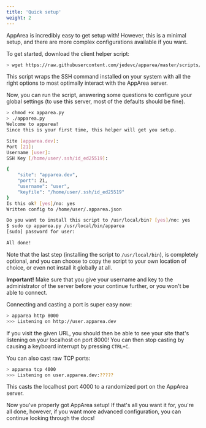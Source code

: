 ```yaml
---
title: 'Quick setup'
weight: 2
---
```


AppArea is incredibly easy to get setup with! However, this is a minimal
setup, and there are more complex configurations available if you want.

To get started, download the client helper script:

```bash
> wget https://raw.githubusercontent.com/jedevc/apparea/master/scripts/apparea.py
```

This script wraps the SSH command installed on your system with all the right
options to most optimally interact with the AppArea server.

Now, you can run the script, answering some questions to configure your
global settings (to use this server, most of the defaults should be fine).

```bash
> chmod +x apparea.py
> ./apparea.py
Welcome to apparea!
Since this is your first time, this helper will get you setup.

Site [apparea.dev]: 
Port [21]: 
Username [user]: 
SSH Key [/home/user/.ssh/id_ed25519]: 

{
    "site": "apparea.dev",
    "port": 21,
    "username": "user",
    "keyfile": "/home/user/.ssh/id_ed25519"
}
Is this ok? [yes]/no: yes
Written config to /home/user/.apparea.json

Do you want to install this script to /usr/local/bin? [yes]/no: yes
$ sudo cp apparea.py /usr/local/bin/apparea
[sudo] password for user:

All done!
```

Note that the last step (installing the script to `/usr/local/bin`), is
completely optional, and you can choose to copy the script to your own
location of choice, or even not install it globally at all.

__Important!__ Make sure that you give your username and key to the
administrator of the server before your continue further, or you won't be
able to connect.

Connecting and casting a port is super easy now:

```bash
> apparea http 8000
>>> Listening on http://user.apparea.dev
```

If you visit the given URL, you should then be able to see your site that's
listening on your localhost on port 8000! You can then stop casting by
causing a keyboard interrupt by pressing `CTRL+C`.

You can also cast raw TCP ports:

```bash
> apparea tcp 4000
>>> Listening on user.apparea.dev:?????
```

This casts the localhost port 4000 to a randomized port on the AppArea
server.

Now you've properly got AppArea setup! If that's all you want it for, you're
all done, however, if you want more advanced configuration, you can continue
looking through the docs!
